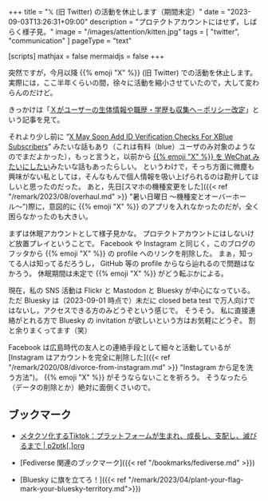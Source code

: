 +++
title = "𝕏 (旧 Twitter) の活動を休止します（期間未定）"
date =  "2023-09-03T13:26:31+09:00"
description = "プロテクトアカウントにはせず，しばらく様子見。"
image = "/images/attention/kitten.jpg"
tags = [ "twitter", "communication" ]
pageType = "text"

[scripts]
  mathjax = false
  mermaidjs = false
+++

突然ですが，今月以降 {{% emoji "X" %}} (旧 Twitter) での活動を休止します。
実際には，ここ半年くらいの間，徐々に活動を縮小させていたので，大して変わらんのだけど。

きっかけは「[Ｘがユーザーの生体情報や職歴・学歴も収集へ－ポリシー改定](https://www.bloomberg.co.jp/news/articles/2023-08-31/S08JDOT0G1KW01 "Ｘがユーザーの生体情報や職歴・学歴も収集へ－ポリシー改定 - Bloomberg")」という記事を見て。

それより少し前に “[X May Soon Add ID Verification Checks For XBlue Subscribers](https://www.socialmediatoday.com/news/x-may-soon-add-id-verification-checks-xblue-subscribers/689946/)” みたいな話もあり（これは有料（blue）ユーザのみ対象のようなのでまだよかった），もっと言うと，以前から [{{% emoji "X" %}} を WeChat みたいにしたい](https://www.itmedia.co.jp/enterprise/articles/2211/25/news018.html "マスク氏が狙うTwitterの決済プラットフォーム化「成功するに決まっている」派の言い分：Payments Dive - ITmedia エンタープライズ")みたいな話もあったらしい。
というわけで，そっち方面に微塵も興味がない私としては，そんなもんで個人情報を吸い上げられるのは勘弁してほしいと思ったのだった。
あと，先日[スマホの機種変更をした]({{< ref "/remark/2023/08/overhaul.md" >}} "暑い日曜日 〜機種変とオーバーホール〜")際に，意図的に {{% emoji "X" %}} のアプリを入れなかったのだが，全く困らなかったのも大きい。

まずは休眠アカウントとして様子見かな。
プロテクトアカウントにはしないけど放置プレイということで。
Facebook や Instagram と同じく，このブログのフッタから {{% emoji "X" %}} の profile へのリンクを削除した。
まぁ，知ってる人は知ってるだろうし， GitHub 等の profile からなら辿れるので問題はなかろう。
休眠期間は未定で {{% emoji "X" %}} がどう転ぶかによる。

現在，私の SNS 活動は Flickr と Mastodon と Bluesky が中心になっている。
ただ Bluesky は（2023-09-01 時点で）未だに closed beta test で万人向けではないし，アクセスできる方のみどうぞという感じで。
そうそう。
私に直接連絡がとれる方で Bluesky の invitation が欲しいという方はお気軽にどうぞ。
割と余りまくってます（笑）

Facebook は広島時代の友人との連絡手段として細々と活動しているが [Instagram はアカウントを完全に削除した]({{< ref "/remark/2020/08/divorce-from-instagram.md" >}} "Instagram から足を洗う方法")。
{{% emoji "X" %}} がそうならないことを祈ろう。
そうなったら（データの削除とか）絶対に面倒くさいので。

## ブックマーク

- [メタクソ化するTiktok：プラットフォームが生まれ、成長し、支配し、滅びるまで | p2ptk[.]org](https://p2ptk.org/monopoly/4366)

- [Fediverse 関連のブックマーク]({{< ref "/bookmarks/fediverse.md" >}})
- [Bluesky に旗を立てろ！]({{< ref "/remark/2023/04/plant-your-flag-mark-your-bluesky-territory.md">}})
